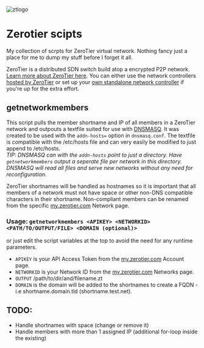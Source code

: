 ![ztlogo][ztlogo]
# Zerotier scipts
My collection of scrpts for ZeroTier virtual network.
Nothing fancy just a place for me to dump my stuff before I forget it all.

ZeroTier is a distributed SDN switch build atop a encrypted P2P network. [Learn more about ZeroTier here](https://www.zerotier.com/about/). You can either use the network controllers [hosted by ZeroTier](https://my.zerotier.com/) or set up your [own standalone network controller](https://key-networks.com/ztncui/) if you're up for the extra effort.

## getnetworkmembers
This script pulls the member shortname and IP of all members in a ZeroTier network and outpouts a textfile suited for use with [DNSMASQ](http://www.thekelleys.org.uk/dnsmasq/doc.html). It was created to be used with the `addn-hosts=` option in `dnsmasq.conf`. The textfile is compatible with the /etc/hosts file and can very easily be modified to just append to /etc/hosts.  
*TIP: DNSMASQ can with the `addn-hosts` point to just a directory. Have `getnetworkmembers` output a seperate file per network in this directory. DNSMASQ will read all files and serve new networks without any need for reconfiguration.*

ZeroTier shortnames will be handled as hostnames so it is important that all members of a network must not have space or other non-DNS compatible characters in their shortname. Non-compliant members can be renamed from the specific [my.zerotier.com](https://my.zerotier.com/) Network page. 

### Usage: `getnetworkmembers <APIKEY> <NETWORKID> <PATH/TO/OUTPUT/FILE> <DOMAIN (optional)>`
or just edit the script variables at the top to avoid the need for any runtime parameters.
* `APIKEY` is your API Access Token from the [my.zerotier.com](https://my.zerotier.com/) Account page.
* `NETWORKID` is your Network ID from the [my.zerotier.com](https://my.zerotier.com/) Networks page.
* `OUTPUT` /path/to/dir/and/filename.zt
* `DOMAIN` is the domain will be added to the shortnames to create a FQDN - i.e shortname.domain.tld (shortname.test.net).

## TODO:
* Handle shortnames with space (change or remove it)
* Handle members with more than 1 assigned IP (additional for-loop inside the existing)


[ztlogo]: https://upload.wikimedia.org/wikipedia/en/thumb/f/f1/ZeroTier_Logo.png/150px-ZeroTier_Logo.png